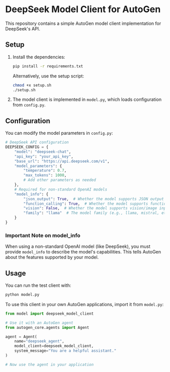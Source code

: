 # DeepSeek Model Client for AutoGen

This repository contains a simple AutoGen model client implementation for DeepSeek's API.

## Setup

1. Install the dependencies:
   ```bash
   pip install -r requirements.txt
   ```
   
   Alternatively, use the setup script:
   ```bash
   chmod +x setup.sh
   ./setup.sh
   ```

2. The model client is implemented in `model.py`, which loads configuration from `config.py`.

## Configuration

You can modify the model parameters in `config.py`:

```python
# DeepSeek API configuration
DEEPSEEK_CONFIG = {
    "model": "deepseek-chat",
    "api_key": "your_api_key",
    "base_url": "https://api.deepseek.com/v1",
    "model_parameters": {
        "temperature": 0.7,
        "max_tokens": 1000,
        # Add other parameters as needed
    },
    # Required for non-standard OpenAI models
    "model_info": {
        "json_output": True,  # Whether the model supports JSON output
        "function_calling": True,  # Whether the model supports function calling
        "vision": False,  # Whether the model supports vision/image inputs
        "family": "llama"  # The model family (e.g., llama, mistral, etc.)
    }
}
```

### Important Note on model_info
When using a non-standard OpenAI model (like DeepSeek), you must provide `model_info` to describe the model's capabilities. This tells AutoGen about the features supported by your model.

## Usage

You can run the test client with:
```bash
python model.py
```

To use this client in your own AutoGen applications, import it from `model.py`:
```python
from model import deepseek_model_client

# Use it with an AutoGen agent
from autogen_core.agents import Agent

agent = Agent(
    name="deepseek_agent",
    model_client=deepseek_model_client,
    system_message="You are a helpful assistant."
)

# Now use the agent in your application
``` 